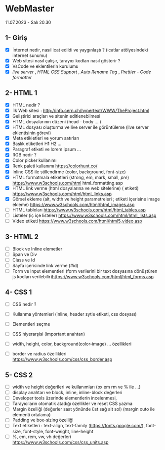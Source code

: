 # WebMaster
11.07.2023 - Salı 20.30                  

## 1- Giriş
- [x] İnternet nedir, nasıl icat edildi ve yaygınlaştı ? (icatlar atölyesindeki internet sunumu)
- [x] Web sitesi nasıl çalışır, tarayıcı kodları nasıl gösterir ? 
- [x] VsCode ve eklentilerin kurulumu
- [x] *live server* , *HTML CSS Support* , *Auto Rename Tag* , *Prettier - Code formatter*

## 2- HTML 1
- [x] HTML nedir ? 
- [x] İlk Web sitesi : http://info.cern.ch/hypertext/WWW/TheProject.html
- [x] Geliştirici araçları ve sitenin editlenebilmesi
- [x] HTML dosyalarının düzeni (head - body ....)
- [x] HTML dosyası oluşturma ve live server ile görüntüleme (live server eklentisinin görevi)
- [x] Meta etikletleri ve yorum satırları
- [x] Başlık etiketleri H1 H2 ...
- [x] Paragraf etiketi ve lorem ipsum ...
- [x] RGB nedir ?
- [x] Color picker kullanımı
- [x] Renk paleti kullanımı https://colorhunt.co/
- [x] Inline CSS ile stillendirme (color, background, font-size)
- [x] HTML formatmala etiketleri (strong, em, mark, small, *pre*) https://www.w3schools.com/html html_formatting.asp
- [x] HTML link verme (html dosyalarına ve web sitelerine) (<a> etiketi) https://www.w3schools.com/html/html_links.asp
- [x] Görsel ekleme (alt, width ve height parametreleri ; <a> etiketi içerisine image ekleme) https://www.w3schools.com/html/html_images.asp
- [ ] HTML tabloları https://www.w3schools.com/html/html_tables.asp
- [ ] Listeler (iç içe listeler) https://www.w3schools.com/html/html_lists.asp
- [ ] Video etiketi https://www.w3schools.com/html/html5_video.asp

## 3- HTML 2 
- [ ] Block ve Inline elemetler
- [ ] Span ve Div
- [ ] Class ve Id 
- [ ] Sayfa içerisinde link verme (#id) 
- [ ] Form ve Input elementleri (form verilerini bir text dosyasına dönüştüren js kodları verilebilir)https://www.w3schools.com/html/html_forms.asp

## 4- CSS 1
- [ ] CSS nedir ?
- [ ] Kullanma yöntemleri (inline, header sytle etiketi, css dosyası)
- [ ] Elementleri seçme
- [ ] CSS hiyerarşisi (important anahtarı)
- [ ] width, height, color, background(color-image) ... özellikleri 
- [ ] border ve radius özellikleri https://www.w3schools.com/css/css_border.asp


## 5- CSS 2
- [ ] width ve height değerileri ve kullanımları  (px em rm ve % ile ...)
- [ ] display anahtarı ve block, inline, inline-block değerleri
- [ ] Developer tools üzerinde elementlerin incelenmesi,
- [ ] Tarayıcıların otomatik atadığı özellikler ve reset CSS yazma
- [ ] Margin özelliği (değerler saat yönünde üst sağ alt sol) (margin outo ile elementi ortalama)
- [ ] Padding ve box-sizing özelliği
- [ ] Text etiketleri : text-align, text-family (https://fonts.google.com/), font-size, font-style, font-weight, line-height
- [ ] %, em, rem, vw, vh değerleri https://www.w3schools.com/css/css_units.asp
